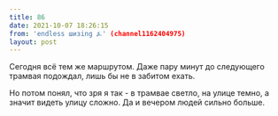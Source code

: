 ```yaml
---
title: 86
date: 2021-10-07 18:26:15
from: 'endless шизing ⍼' (channel1162404975)
layout: post
---
```


Сегодня всё тем же маршрутом. Даже пару минут до следующего трамвая подождал, лишь бы не в забитом ехать.

Но потом понял, что зря я так - в трамвае светло, на улице темно, а значит видеть улицу сложно. Да и вечером людей сильно больше.
